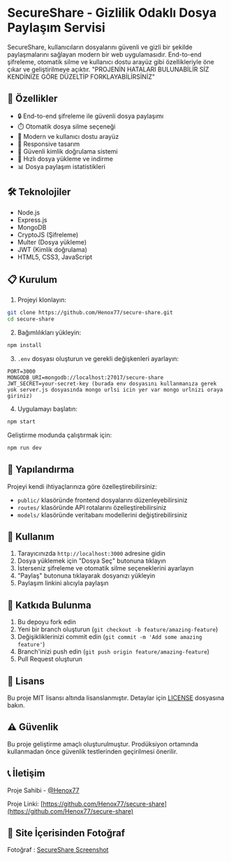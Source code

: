 # SecureShare - Gizlilik Odaklı Dosya Paylaşım Servisi

SecureShare, kullanıcıların dosyalarını güvenli ve gizli bir şekilde paylaşmalarını sağlayan modern bir web uygulamasıdır. End-to-end şifreleme, otomatik silme ve kullanıcı dostu arayüz gibi özellikleriyle öne çıkar ve geliştirilmeye açıktır.
"PROJENİN HATALARI BULUNABİLİR SİZ KENDİNİZE GÖRE DÜZELTİP FORKLAYABİLİRSİNİZ"

## 🌟 Özellikler

- 🔒 End-to-end şifreleme ile güvenli dosya paylaşımı
- ⏱️ Otomatik dosya silme seçeneği
- 🎨 Modern ve kullanıcı dostu arayüz
- 📱 Responsive tasarım
- 🔐 Güvenli kimlik doğrulama sistemi
- 🚀 Hızlı dosya yükleme ve indirme
- 📊 Dosya paylaşım istatistikleri

## 🛠️ Teknolojiler

- Node.js
- Express.js
- MongoDB
- CryptoJS (Şifreleme)
- Multer (Dosya yükleme)
- JWT (Kimlik doğrulama)
- HTML5, CSS3, JavaScript

## 📋 Kurulum

1. Projeyi klonlayın:
```bash
git clone https://github.com/Henox77/secure-share.git
cd secure-share
```

2. Bağımlılıkları yükleyin:
```bash
npm install
```

3. `.env` dosyası oluşturun ve gerekli değişkenleri ayarlayın:
```env
PORT=3000
MONGODB_URI=mongodb://localhost:27017/secure-share
JWT_SECRET=your-secret-key (burada env dosyasını kullanmanıza gerek yok server.js dosyasında mongo urlsi icin yer var mongo urlnizi oraya giriniz)
```

4. Uygulamayı başlatın:
```bash
npm start
```

Geliştirme modunda çalıştırmak için:
```bash
npm run dev
```

## 🔧 Yapılandırma

Projeyi kendi ihtiyaçlarınıza göre özelleştirebilirsiniz:

- `public/` klasöründe frontend dosyalarını düzenleyebilirsiniz
- `routes/` klasöründe API rotalarını özelleştirebilirsiniz
- `models/` klasöründe veritabanı modellerini değiştirebilirsiniz

## 📝 Kullanım

1. Tarayıcınızda `http://localhost:3000` adresine gidin
2. Dosya yüklemek için "Dosya Seç" butonuna tıklayın
3. İsterseniz şifreleme ve otomatik silme seçeneklerini ayarlayın
4. "Paylaş" butonuna tıklayarak dosyanızı yükleyin
5. Paylaşım linkini alıcıyla paylaşın

## 🤝 Katkıda Bulunma

1. Bu depoyu fork edin
2. Yeni bir branch oluşturun (`git checkout -b feature/amazing-feature`)
3. Değişikliklerinizi commit edin (`git commit -m 'Add some amazing feature'`)
4. Branch'inizi push edin (`git push origin feature/amazing-feature`)
5. Pull Request oluşturun

## 📄 Lisans

Bu proje MIT lisansı altında lisanslanmıştır. Detaylar için [LICENSE](LICENSE) dosyasına bakın.

## ⚠️ Güvenlik

Bu proje geliştirme amaçlı oluşturulmuştur. Prodüksiyon ortamında kullanmadan önce güvenlik testlerinden geçirilmesi önerilir.

## 📞 İletişim

Proje Sahibi - [@Henox77](https://github.com/Henox77)

Proje Linki: [https://github.com/Henox77/secure-share](https://github.com/Henox77/secure-share)

## 📸 Site İçerisinden Fotoğraf
Fotoğraf : [SecureShare Screenshot](https://i.imgur.com/qd4RYn6.png)
